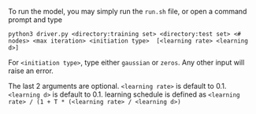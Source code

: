 To run the model, you may simply run the `run.sh` file, or open a command prompt and type  

`python3 driver.py <directory:training set> <directory:test set> <# nodes> <max iteration> <initiation type> 
[<learning rate> <learning d>]`

For `<initiation type>`, type either `gaussian` or `zeros`.
Any other input will raise an error.

The last 2 arguments are optional. `<learning rate>` is default to 0.1. `<learning d>` is default to 0.1. learning
schedule is defined as `<learning rate> / (1 + T * (<learning rate> / <learning d>)`
